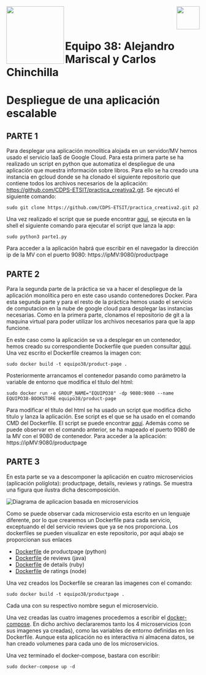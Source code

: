<img  align="left" width="150" style="float: left;" src="https://www.upm.es/sfs/Rectorado/Gabinete%20del%20Rector/Logos/UPM/CEI/LOGOTIPO%20leyenda%20color%20JPG%20p.png">
<img  align="right" width="60" style="float: right;" src="https://www.dit.upm.es/images/dit08.gif">

<br/><br/>

# Equipo 38: Alejandro Mariscal y Carlos Chinchilla
# Despliegue de una aplicación escalable

## PARTE 1

Para desplegar una aplicación monolítica alojada en un servidor/MV hemos usado el servicio IaaS de Google Cloud. Para esta primera parte se ha realizado un script en python que automatiza el despliegue de una aplicación que muestra información sobre libros. Para ello se ha creado una instancia en gcloud donde se ha clonado el siguiente repositorio que contiene todos los archivos necesarios de la aplicación: <https://github.com/CDPS-ETSIT/practica_creativa2.git>. Se ejecutó el siguiente comando:

```
sudo git clone https://github.com/CDPS-ETSIT/practica_creativa2.git p2
```

Una vez realizado el script que se puede encontrar [aquí](./ARCHIVOS/PARTE1/parte1.py), se ejecuta en la shell el siguiente comando para ejecutar el script que lanza la app:

```
sudo python3 parte1.py
```
Para acceder a la aplicación habrá que escribir en el navegador la dirección ip de la MV con el puerto 9080: https://ipMV:9080/productpage

## PARTE 2

Para la segunda parte de la práctica se va a hacer el despliegue de la aplicación monolítica pero en este caso usando contenedores Docker. Para esta segunda parte y para el resto de la práctica hemos usado el servicio de computacion en la nube de google cloud para desplegar las instancias necesarias. Como en la primera parte, clonamos el repositorio de git a la maquina virtual para poder utilizar los archivos necesarios para que la app funcione. 

En este caso como la aplicación se va a desplegar en un contenedor, hemos creado su correspondiente Dockerfile que pueden consultar [aquí](./ARCHIVOS/PARTE2/Dockerfile.txt). Una vez escrito el Dockerfile creamos la imagen con:
```
sudo docker build -t equipo38/product-page .
```
Posteriormente arrancamos el contenedor pasando como parámetro la variable de entorno que modifica el título del html:
```
sudo docker run -e GROUP_NAME="EQUIPO38" -dp 9080:9080 --name EQUIPO38-BOOKSTORE equipo38/product-page
```
Para modificar el título del html se ha usado un script que modifica dicho titulo y lanza la aplicación. Ese script es el que se ha usado en el comando CMD del Dockerfile. El script se puede encontrar [aquí](./ARCHIVOS/PARTE2/edithtml.py). Además como se puede observar en el comando anterior, se ha mapeado el puerto 9080 de la MV con el 9080 de contenedor. Para acceder a la aplicación: https://ipMV:9080/productpage

## PARTE 3

En esta parte se va a descomponer la aplicación en cuatro microservicios (aplicación políglota): productpage, details, reviews y ratings. Se muestra una figura que ilustra dicha descomposición.

![Diagrama de aplicacion basada en microservicios](./images/app-microservices.png)

Como se puede observar cada microservicio esta escrito en un lenguaje diferente, por lo que crearemos un Dockerfile para cada servicio, exceptuando el del servicio reviews que ya se nos proporciona. Los dockerfiles se pueden visualizar en este repositorio, por aqui abajo se proporcionan sus enlaces

- [Dockerfile](./ARCHIVOS/PARTE3/Dockerfile-Productpage.txt) de productpage (python)
- [Dockerfile](./ARCHIVOS/PARTE3/Dockerfile-Reviews.txt) de reviews (java)
- [Dockerfile](./ARCHIVOS/PARTE3/Dockerfile-Details.txt) de details (ruby)
- [Dockerfile](./ARCHIVOS/PARTE3/Dockerfile-Ratings.txt) de ratings (node)

Una vez creados los Dockerfile se crearan las imagenes con el comando:
```
sudo docker build -t equipo38/productpage .
```
Cada una con su respectivo nombre segun el microservicio.

Una vez creadas las cuatro imagenes procedemos a escribir el [docker-compose](./ARCHIVOS/PARTE3/docker-compose.yml). En dicho archivo declararemos tanto los 4 microservicios (con sus imagenes ya creadas), como las variables de entorno definidas en los Dockerfile. Aunque esta aplicación no es interactiva ni almacena datos, se han creado volumenes para cada uno de los microservicios. 

Una vez terminado el docker-compose, bastara con escribir:
```
sudo docker-compose up -d
```
